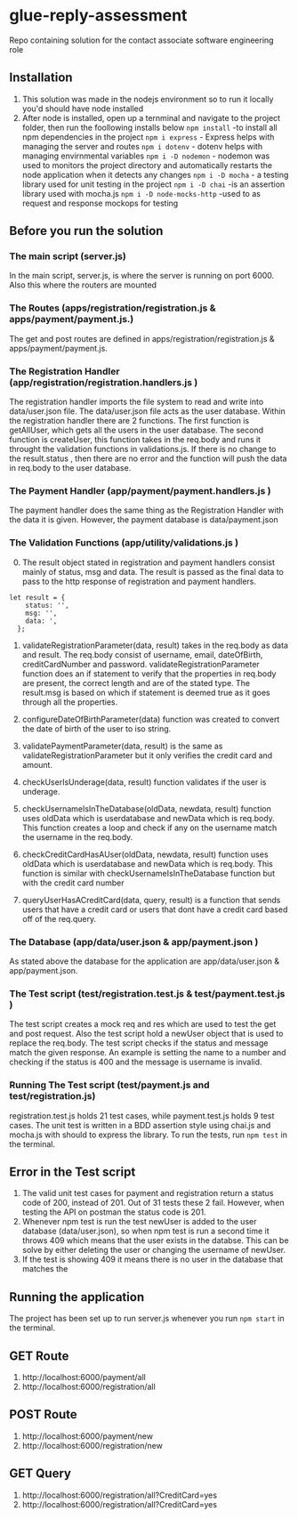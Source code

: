 # glue-reply-assessment

Repo containing solution for the contact associate software engineering role

## Installation

1. This solution was made in the nodejs environment so to run it locally you'd should have node installed
2. After node is installed, open up a ternminal and navigate to the project folder, then run the foollowing installs below
   `npm install` -to install all npm dependencies in the project
   `npm i express` - Express helps with managing the server and routes
   `npm i dotenv` - dotenv helps with managing envirnmental variables
   `npm i -D nodemon` - nodemon was used to monitors the project directory and automatically restarts the node application when it detects any changes
   `npm i -D mocha` - a testing library used for unit testing in the project
   `npm i -D chai` -is an assertion library used with mocha.js
   `npm i -D node-mocks-http` -used to as request and response mockops for testing

## Before you run the solution

### The main script (server.js)

In the main script, server.js, is where the server is running on port 6000. Also this where the routers are mounted

### The Routes (apps/registration/registration.js & apps/payment/payment.js.)

The get and post routes are defined in apps/registration/registration.js & apps/payment/payment.js.

### The Registration Handler (app/registration/registration.handlers.js )

The registration handler imports the file system to read and write into data/user.json file. The data/user.json file acts as the user database.
Within the registration handler there are 2 functions. The first function is getAllUser, which gets all the users in the user database. The second function is createUser, this function takes in the req.body and runs it throught the validation functions in validations.js. If there is no change to the result.status , then there are no error and the function will push the data in req.body to the user database.

### The Payment Handler (app/payment/payment.handlers.js )

The payment handler does the same thing as the Registration Handler with the data it is given. However, the payment database is data/payment.json

### The Validation Functions (app/utility/validations.js )

0. The result object stated in registration and payment handlers consist mainly of status, msg and data. The result is passed as the final data to pass to the http response of registration and payment handlers.

```
let result = {
    status: '',
    msg: '',
    data: ',
  };
```

1. validateRegistrationParameter(data, result) takes in the req.body as data and result. The req.body consist of username, email, dateOfBirth, creditCardNumber and password. validateRegistrationParameter function does an if statement to verify that the properties in req.body are present, the correct length and are of the stated type. The result.msg is based on which if statement is deemed true as it goes through all the properties.

2. configureDateOfBirthParameter(data) function was created to convert the date of birth of the user to iso string.

3. validatePaymentParameter(data, result) is the same as validateRegistrationParameter but it only verifies the credit card and amount.

4. checkUserIsUnderage(data, result) function validates if the user is underage.

5. checkUsernameIsInTheDatabase(oldData, newdata, result) function uses oldData which is userdatabase and newData which is req.body. This function creates a loop and check if any on the username match the username in the req.body.

6. checkCreditCardHasAUser(oldData, newdata, result) function uses oldData which is userdatabase and newData which is req.body. This function is similar with checkUsernameIsInTheDatabase function but with the credit card number

7. queryUserHasACreditCard(data, query, result) is a function that sends users that have a credit card or users that dont have a credit card based off of the req.query.

### The Database (app/data/user.json & app/payment.json )

As stated above the database for the application are app/data/user.json & app/payment.json.

### The Test script (test/registration.test.js & test/payment.test.js )

The test script creates a mock req and res which are used to test the get and post request. Also the test script hold a newUser object that is used to replace the req.body. The test script checks if the status and message match the given response. An example is setting the name to a number and checking if the status is 400 and the message is username is invalid.

### Running The Test script (test/payment.js and test/registration.js)

registration.test.js holds 21 test cases, while payment.test.js holds 9 test cases. The unit test is written in a BDD assertion style using chai.js and mocha.js with should to express the library. To run the tests, run `npm test` in the terminal.

## Error in the Test script

1. The valid unit test cases for payment and registration return a status code of 200, instead of 201. Out of 31 tests these 2 fail. However, when testing the API on postman the status code is 201.
2. Whenever npm test is run the test newUser is added to the user database (data/user.json), so when npm test is run a second time it throws 409 which means that the user exists in the databse. This can be solve by either deleting the user or changing the username of newUser.
3. If the test is showing 409 it means there is no user in the database that matches the

## Running the application

The project has been set up to run server.js whenever you run `npm start` in the terminal.

## GET Route

1. http://localhost:6000/payment/all
2. http://localhost:6000/registration/all

## POST Route

1. http://localhost:6000/payment/new
2. http://localhost:6000/registration/new

## GET Query

1. http://localhost:6000/registration/all?CreditCard=yes
2. http://localhost:6000/registration/all?CreditCard=yes
